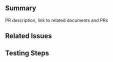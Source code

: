 ## Summary
PR description, link to related documents and PRs

## Related Issues
<!-- Add issues in bullet form to show issue titles. Use Github keywords to link+close issues -->

## Testing Steps
<!-- Steps to test the changes. Remove if not relevant -->

<!-- Reminders:
 - Incremented the snap version
 - Added or updated tests
 - Updated the CI/CD pipelines
 - Updated the README(s)
 - Updated external documentation
-->
